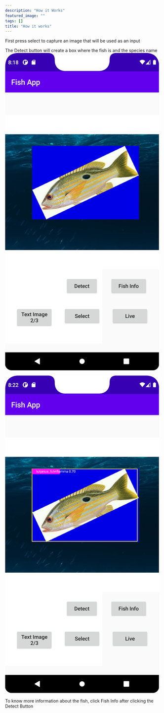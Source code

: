 ```yaml
---
description: "How it Works"
featured_image: ""
tags: []
title: "How it works"
---
```


First press select to capture an image that will be used as an input

The Detect button will create a box where the fish is and the species name
![Headstone Image](https://github.com/23benjamint/23benjamint/blob/main/static/images/beforeDetect.png?raw=true)

![Headstone Image](https://github.com/23benjamint/23benjamint/blob/main/static/images/DetectedFish.png?raw=true)

To know more information about the fish, click Fish Info after clicking the Detect Button



